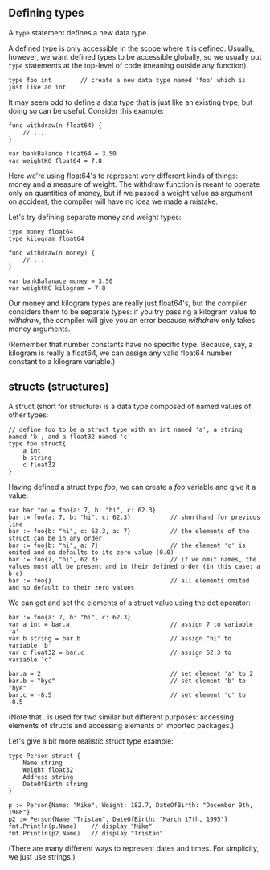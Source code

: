 
## Defining types

A `type` statement defines a new data type.

A defined type is only accessible in the scope where it is defined. Usually, however, we want defined types to be accessible globally, so we usually put `type` statements at the top-level of code (meaning outside any function).

```
type foo int        // create a new data type named 'foo' which is just like an int
```

It may seem odd to define a data type that is just like an existing type, but doing so can be useful. Consider this example:

```
func withdraw(n float64) {
    // ...
}

var bankBalance float64 = 3.50   
var weightKG float64 = 7.8       
```

Here we're using float64's to represent very different kinds of things: money and a measure of weight. The withdraw function is meant to operate only on quantities of money, but if we passed a weight value as argument on accident, the compiler will have no idea we made a mistake. 

Let's try defining separate money and weight types:

```
type money float64
type kilogram float64

func withdraw(n money) {
    // ...
}

var bankBalanace money = 3.50
var weightKG kilogram = 7.8
```

Our money and kilogram types are really just float64's, but the compiler considers them to be separate types: if you try passing a kilogram value to *withdraw*, the compiler will give you an error because *withdraw* only takes money arguments.

(Remember that number constants have no specific type. Because, say, a kilogram is really a float64, we can assign any valid float64 number constant to a kilogram variable.)



## structs (structures)

A struct (short for structure) is a data type composed of named values of other types:

```
// define foo to be a struct type with an int named 'a', a string named 'b', and a float32 named 'c'
type foo struct{
    a int
    b string
    c float32
}
```

Having defined a struct type *foo*, we can create a *foo* variable and give it a value:

```
var bar foo = foo{a: 7, b: "hi", c: 62.3}
bar := foo{a: 7, b: "hi", c: 62.3}           // shorthand for previous line
bar := foo{b: "hi", c: 62.3, a: 7}           // the elements of the struct can be in any order
bar := foo{b: "hi", a: 7}                    // the element 'c' is omited and so defaults to its zero value (0.0)
bar := foo{7, "hi", 62.3}                    // if we omit names, the values must all be present and in their defined order (in this case: a b c)
bar := foo{}                                 // all elements omited and so default to their zero values
```

We can get and set the elements of a struct value using the dot operator:

```
bar := foo{a: 7, b: "hi", c: 62.3}
var a int = bar.a                            // assign 7 to variable 'a'
var b string = bar.b                         // assign "hi" to variable 'b'
var c float32 = bar.c                        // assign 62.3 to variable 'c'

bar.a = 2                                    // set element 'a' to 2
bar.b = "bye"                                // set element 'b' to "bye"
bar.c = -8.5                                 // set element 'c' to -8.5
```

(Note that . is used for two similar but different purposes: accessing elements of structs and accessing elements of imported packages.)

Let's give a bit more realistic struct type example:

```
type Person struct {
    Name string
    Weight float32
    Address string
    DateOfBirth string
}

p := Person{Name: "Mike", Weight: 182.7, DateOfBirth: "December 9th, 1986"}
p2 := Person{Name "Tristan", DateOfBirth: "March 17th, 1995"}
fmt.Println(p.Name)    // display "Mike"
fmt.Println(p2.Name)   // display "Tristan"
```

(There are many different ways to represent dates and times. For simplicity, we just use strings.)
